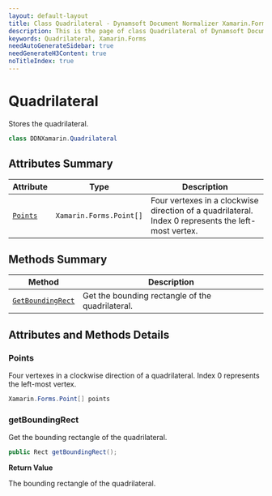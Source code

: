 ```yaml
---
layout: default-layout
title: Class Quadrilateral - Dynamsoft Document Normalizer Xamarin.Forms edition
description: This is the page of class Quadrilateral of Dynamsoft Document Normalizer Xamarin.Forms SDK.
keywords: Quadrilateral, Xamarin.Forms
needAutoGenerateSidebar: true
needGenerateH3Content: true
noTitleIndex: true
---
```



# Quadrilateral

Stores the quadrilateral.  

```csharp
class DDNXamarin.Quadrilateral
```

## Attributes Summary
  
| Attribute | Type | Description |
|---------- | ---- | ----------- |
| [`Points`](#points) | `Xamarin.Forms.Point[]` | Four vertexes in a clockwise direction of a quadrilateral. Index 0 represents the left-most vertex. |

## Methods Summary

| Method | Description |
|---------- | ----------- |
| [`GetBoundingRect`](#points) | Get the bounding rectangle of the quadrilateral. |

## Attributes and Methods Details

### Points

Four vertexes in a clockwise direction of a quadrilateral. Index 0 represents the left-most vertex.

```csharp
Xamarin.Forms.Point[] points
```

### getBoundingRect

Get the bounding rectangle of the quadrilateral.

```csharp
public Rect getBoundingRect();
```

**Return Value**

The bounding rectangle of the quadrilateral.
